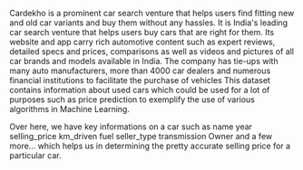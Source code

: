 Cardekho is a prominent car search venture that helps users find fitting new and old car variants and buy them without any hassles. It is India's leading car search venture that helps users buy cars that are right for them. Its website and app carry rich automotive content such as expert reviews, detailed specs and prices, comparisons as well as videos and pictures of all car brands and models available in India. The company has tie-ups with many auto manufacturers, more than 4000 car dealers and numerous financial institutions to facilitate the purchase of vehicles
This dataset contains information about used cars which could be used for a lot of purposes such as price prediction to exemplify the use of various algorithms in Machine Learning.

Over here, we have key informations on a car such as 
name
year
selling_price
km_driven
fuel
seller_type
transmission
Owner
and a few more...
which helps us in determining the pretty accurate selling price for a particular car.

